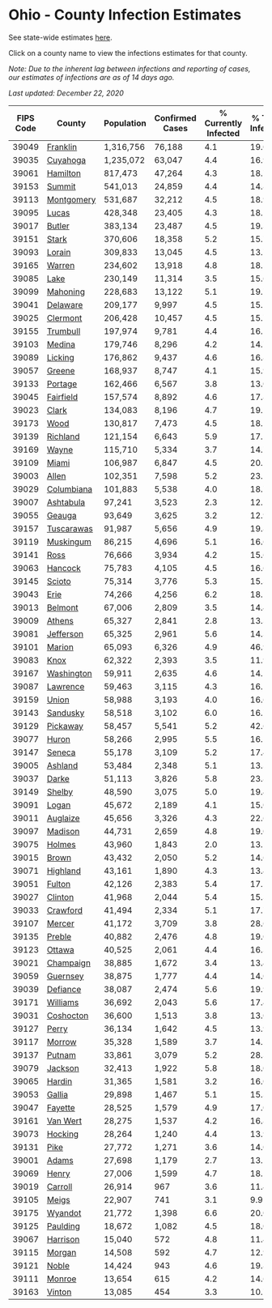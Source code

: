# Ohio - County Infection Estimates

See state-wide estimates [here](/infections/us-oh).

Click on a county name to view the infections estimates for that county.

*Note: Due to the inherent lag between infections and reporting of cases, our estimates of infections are as of 14 days ago.*

*Last updated: December 22, 2020*

|   FIPS Code |                   County |   Population |   Confirmed Cases |   % Currently Infected |   % Total Infected |
|-------------|--------------------------|--------------|-------------------|------------------------|--------------------|
|       39049 |     [Franklin](franklin) |    1,316,756 |            76,188 |                    4.1 |               19.0 |
|       39035 |     [Cuyahoga](cuyahoga) |    1,235,072 |            63,047 |                    4.4 |               16.9 |
|       39061 |     [Hamilton](hamilton) |      817,473 |            47,264 |                    4.3 |               18.7 |
|       39153 |         [Summit](summit) |      541,013 |            24,859 |                    4.4 |               14.8 |
|       39113 | [Montgomery](montgomery) |      531,687 |            32,212 |                    4.5 |               18.9 |
|       39095 |           [Lucas](lucas) |      428,348 |            23,405 |                    4.3 |               18.5 |
|       39017 |         [Butler](butler) |      383,134 |            23,487 |                    4.5 |               19.3 |
|       39151 |           [Stark](stark) |      370,606 |            18,358 |                    5.2 |               15.7 |
|       39093 |         [Lorain](lorain) |      309,833 |            13,045 |                    4.5 |               13.7 |
|       39165 |         [Warren](warren) |      234,602 |            13,918 |                    4.8 |               18.5 |
|       39085 |             [Lake](lake) |      230,149 |            11,314 |                    3.5 |               15.6 |
|       39099 |     [Mahoning](mahoning) |      228,683 |            13,122 |                    5.1 |               19.7 |
|       39041 |     [Delaware](delaware) |      209,177 |             9,997 |                    4.5 |               15.1 |
|       39025 |     [Clermont](clermont) |      206,428 |            10,457 |                    4.5 |               15.7 |
|       39155 |     [Trumbull](trumbull) |      197,974 |             9,781 |                    4.4 |               16.2 |
|       39103 |         [Medina](medina) |      179,746 |             8,296 |                    4.2 |               14.7 |
|       39089 |       [Licking](licking) |      176,862 |             9,437 |                    4.6 |               16.8 |
|       39057 |         [Greene](greene) |      168,937 |             8,747 |                    4.1 |               15.9 |
|       39133 |       [Portage](portage) |      162,466 |             6,567 |                    3.8 |               13.0 |
|       39045 |   [Fairfield](fairfield) |      157,574 |             8,892 |                    4.6 |               17.8 |
|       39023 |           [Clark](clark) |      134,083 |             8,196 |                    4.7 |               19.2 |
|       39173 |             [Wood](wood) |      130,817 |             7,473 |                    4.5 |               18.1 |
|       39139 |     [Richland](richland) |      121,154 |             6,643 |                    5.9 |               17.1 |
|       39169 |           [Wayne](wayne) |      115,710 |             5,334 |                    3.7 |               14.7 |
|       39109 |           [Miami](miami) |      106,987 |             6,847 |                    4.5 |               20.5 |
|       39003 |           [Allen](allen) |      102,351 |             7,598 |                    5.2 |               23.2 |
|       39029 | [Columbiana](columbiana) |      101,883 |             5,538 |                    4.0 |               18.7 |
|       39007 |   [Ashtabula](ashtabula) |       97,241 |             3,523 |                    2.3 |               12.1 |
|       39055 |         [Geauga](geauga) |       93,649 |             3,625 |                    3.2 |               12.9 |
|       39157 | [Tuscarawas](tuscarawas) |       91,987 |             5,656 |                    4.9 |               19.8 |
|       39119 |   [Muskingum](muskingum) |       86,215 |             4,696 |                    5.1 |               16.6 |
|       39141 |             [Ross](ross) |       76,666 |             3,934 |                    4.2 |               15.6 |
|       39063 |       [Hancock](hancock) |       75,783 |             4,105 |                    4.5 |               16.6 |
|       39145 |         [Scioto](scioto) |       75,314 |             3,776 |                    5.3 |               15.3 |
|       39043 |             [Erie](erie) |       74,266 |             4,256 |                    6.2 |               18.2 |
|       39013 |       [Belmont](belmont) |       67,006 |             2,809 |                    3.5 |               14.4 |
|       39009 |         [Athens](athens) |       65,327 |             2,841 |                    2.8 |               13.3 |
|       39081 |   [Jefferson](jefferson) |       65,325 |             2,961 |                    5.6 |               14.3 |
|       39101 |         [Marion](marion) |       65,093 |             6,326 |                    4.9 |               46.9 |
|       39083 |             [Knox](knox) |       62,322 |             2,393 |                    3.5 |               11.9 |
|       39167 | [Washington](washington) |       59,911 |             2,635 |                    4.6 |               14.1 |
|       39087 |     [Lawrence](lawrence) |       59,463 |             3,115 |                    4.3 |               16.2 |
|       39159 |           [Union](union) |       58,988 |             3,193 |                    4.0 |               16.6 |
|       39143 |     [Sandusky](sandusky) |       58,518 |             3,102 |                    6.0 |               16.7 |
|       39129 |     [Pickaway](pickaway) |       58,457 |             5,541 |                    5.2 |               42.6 |
|       39077 |           [Huron](huron) |       58,266 |             2,995 |                    5.5 |               16.1 |
|       39147 |         [Seneca](seneca) |       55,178 |             3,109 |                    5.2 |               17.4 |
|       39005 |       [Ashland](ashland) |       53,484 |             2,348 |                    5.1 |               13.3 |
|       39037 |           [Darke](darke) |       51,113 |             3,826 |                    5.8 |               23.8 |
|       39149 |         [Shelby](shelby) |       48,590 |             3,075 |                    5.0 |               19.4 |
|       39091 |           [Logan](logan) |       45,672 |             2,189 |                    4.1 |               15.0 |
|       39011 |     [Auglaize](auglaize) |       45,656 |             3,326 |                    4.3 |               22.6 |
|       39097 |       [Madison](madison) |       44,731 |             2,659 |                    4.8 |               19.0 |
|       39075 |         [Holmes](holmes) |       43,960 |             1,843 |                    2.0 |               13.1 |
|       39015 |           [Brown](brown) |       43,432 |             2,050 |                    5.2 |               14.6 |
|       39071 |     [Highland](highland) |       43,161 |             1,890 |                    4.3 |               13.4 |
|       39051 |         [Fulton](fulton) |       42,126 |             2,383 |                    5.4 |               17.5 |
|       39027 |       [Clinton](clinton) |       41,968 |             2,044 |                    5.4 |               15.3 |
|       39033 |     [Crawford](crawford) |       41,494 |             2,334 |                    5.1 |               17.7 |
|       39107 |         [Mercer](mercer) |       41,172 |             3,709 |                    3.8 |               28.6 |
|       39135 |         [Preble](preble) |       40,882 |             2,476 |                    4.8 |               19.0 |
|       39123 |         [Ottawa](ottawa) |       40,525 |             2,061 |                    4.4 |               16.3 |
|       39021 |   [Champaign](champaign) |       38,885 |             1,672 |                    3.4 |               13.4 |
|       39059 |     [Guernsey](guernsey) |       38,875 |             1,777 |                    4.4 |               14.0 |
|       39039 |     [Defiance](defiance) |       38,087 |             2,474 |                    5.6 |               19.9 |
|       39171 |     [Williams](williams) |       36,692 |             2,043 |                    5.6 |               17.4 |
|       39031 |   [Coshocton](coshocton) |       36,600 |             1,513 |                    3.8 |               13.0 |
|       39127 |           [Perry](perry) |       36,134 |             1,642 |                    4.5 |               13.9 |
|       39117 |         [Morrow](morrow) |       35,328 |             1,589 |                    3.7 |               14.5 |
|       39137 |         [Putnam](putnam) |       33,861 |             3,079 |                    5.2 |               28.3 |
|       39079 |       [Jackson](jackson) |       32,413 |             1,922 |                    5.8 |               18.0 |
|       39065 |         [Hardin](hardin) |       31,365 |             1,581 |                    3.2 |               16.0 |
|       39053 |         [Gallia](gallia) |       29,898 |             1,467 |                    5.1 |               15.3 |
|       39047 |       [Fayette](fayette) |       28,525 |             1,579 |                    4.9 |               17.0 |
|       39161 |     [Van Wert](van-wert) |       28,275 |             1,537 |                    4.2 |               16.8 |
|       39073 |       [Hocking](hocking) |       28,264 |             1,240 |                    4.4 |               13.9 |
|       39131 |             [Pike](pike) |       27,772 |             1,271 |                    3.6 |               14.0 |
|       39001 |           [Adams](adams) |       27,698 |             1,179 |                    2.7 |               13.2 |
|       39069 |           [Henry](henry) |       27,006 |             1,599 |                    4.7 |               18.1 |
|       39019 |       [Carroll](carroll) |       26,914 |               967 |                    3.6 |               11.4 |
|       39105 |           [Meigs](meigs) |       22,907 |               741 |                    3.1 |                9.9 |
|       39175 |       [Wyandot](wyandot) |       21,772 |             1,398 |                    6.6 |               20.0 |
|       39125 |     [Paulding](paulding) |       18,672 |             1,082 |                    4.5 |               18.0 |
|       39067 |     [Harrison](harrison) |       15,040 |               572 |                    4.8 |               11.4 |
|       39115 |         [Morgan](morgan) |       14,508 |               592 |                    4.7 |               12.9 |
|       39121 |           [Noble](noble) |       14,424 |               943 |                    4.6 |               19.8 |
|       39111 |         [Monroe](monroe) |       13,654 |               615 |                    4.2 |               14.6 |
|       39163 |         [Vinton](vinton) |       13,085 |               454 |                    3.3 |               10.7 |